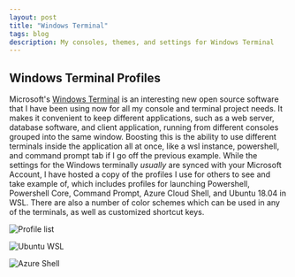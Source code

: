 ```yaml
---
layout: post
title: "Windows Terminal"
tags: blog
description: My consoles, themes, and settings for Windows Terminal
---
```


## Windows Terminal Profiles
Microsoft's [Windows Terminal](https://github.com/Microsoft/Terminal) is an interesting new open source software that I have been using now for all my console and terminal project needs. It makes it convenient to keep different applications, such as a web server, database software, and client application, running from different consoles grouped into the same window. Boosting this is the ability to use different terminals inside the application all at once, like a wsl instance, powershell, and command prompt tab if I go off the previous example. While the settings for the Windows terminally *usually* are synced with your Microsoft Account, I have hosted a copy of the profiles I use for others to see and take example of, which includes profiles for launching Powershell, Powershell Core, Command Prompt, Azure Cloud Shell, and Ubuntu 18.04 in WSL. There are also a number of color schemes which can be used in any of the terminals, as well as customized shortcut keys.

![Profile list](https://i.imgur.com/z2W1cnd.png)

![Ubuntu WSL](https://i.imgur.com/cLVywkW.png)

![Azure Shell](https://i.imgur.com/pVNSueH.png)